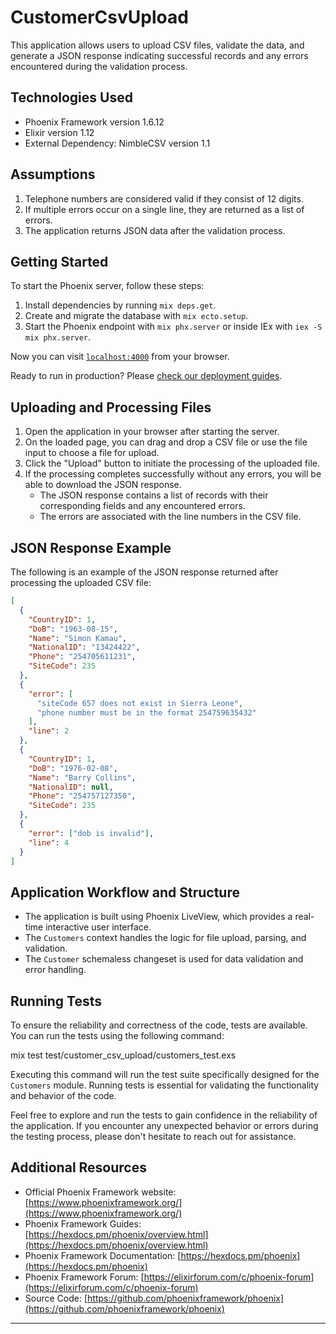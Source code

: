 # CustomerCsvUpload

This application allows users to upload CSV files, validate the data, and generate a JSON response indicating successful records and any errors encountered during the validation process.

## Technologies Used

- Phoenix Framework version 1.6.12
- Elixir version 1.12
- External Dependency: NimbleCSV version 1.1

## Assumptions

1. Telephone numbers are considered valid if they consist of 12 digits.
2. If multiple errors occur on a single line, they are returned as a list of errors.
3. The application returns JSON data after the validation process.

## Getting Started

To start the Phoenix server, follow these steps:

1. Install dependencies by running `mix deps.get`.
2. Create and migrate the database with `mix ecto.setup`.
3. Start the Phoenix endpoint with `mix phx.server` or inside IEx with `iex -S mix phx.server`.

Now you can visit [`localhost:4000`](http://localhost:4000) from your browser.

Ready to run in production? Please [check our deployment guides](https://hexdocs.pm/phoenix/deployment.html).

## Uploading and Processing Files

1. Open the application in your browser after starting the server.
2. On the loaded page, you can drag and drop a CSV file or use the file input to choose a file for upload.
3. Click the "Upload" button to initiate the processing of the uploaded file.
4. If the processing completes successfully without any errors, you will be able to download the JSON response.
   - The JSON response contains a list of records with their corresponding fields and any encountered errors.
   - The errors are associated with the line numbers in the CSV file.
  
## JSON Response Example

The following is an example of the JSON response returned after processing the uploaded CSV file:

```json
[
  {
    "CountryID": 1,
    "DoB": "1963-08-15",
    "Name": "Simon Kamau",
    "NationalID": "13424422",
    "Phone": "254705611231",
    "SiteCode": 235
  },
  {
    "error": [
      "siteCode 657 does not exist in Sierra Leone",
      "phone number must be in the format 254759635432"
    ],
    "line": 2
  },
  {
    "CountryID": 1,
    "DoB": "1976-02-08",
    "Name": "Barry Collins",
    "NationalID": null,
    "Phone": "254757127350",
    "SiteCode": 235
  },
  {
    "error": ["dob is invalid"],
    "line": 4
  }
]
```

## Application Workflow and Structure

- The application is built using Phoenix LiveView, which provides a real-time interactive user interface.
- The `Customers` context handles the logic for file upload, parsing, and validation.
- The `Customer` schemaless changeset is used for data validation and error handling.

## Running Tests

To ensure the reliability and correctness of the code, tests are available. You can run the tests using the following command:

mix test test/customer_csv_upload/customers_test.exs


Executing this command will run the test suite specifically designed for the `Customers` module. Running tests is essential for validating the functionality and behavior of the code.

Feel free to explore and run the tests to gain confidence in the reliability of the application. If you encounter any unexpected behavior or errors during the testing process, please don't hesitate to reach out for assistance.

## Additional Resources

- Official Phoenix Framework website: [https://www.phoenixframework.org/](https://www.phoenixframework.org/)
- Phoenix Framework Guides: [https://hexdocs.pm/phoenix/overview.html](https://hexdocs.pm/phoenix/overview.html)
- Phoenix Framework Documentation: [https://hexdocs.pm/phoenix](https://hexdocs.pm/phoenix)
- Phoenix Framework Forum: [https://elixirforum.com/c/phoenix-forum](https://elixirforum.com/c/phoenix-forum)
- Source Code: [https://github.com/phoenixframework/phoenix](https://github.com/phoenixframework/phoenix)

---



